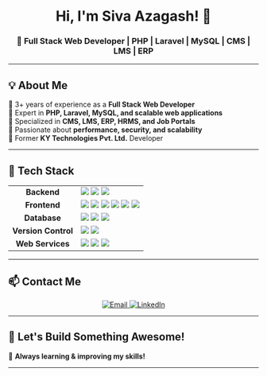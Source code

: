 <!-- HEADER SECTION -->
<h1 align="center">Hi, I'm Siva Azagash! 👋</h1>
<h3 align="center">🚀 Full Stack Web Developer | PHP | Laravel | MySQL | CMS | LMS | ERP</h3>

<!-- <p align="center">
  <img src="https://komarev.com/ghpvc/?username=siva-wd&label=Profile%20Views&color=0e75b6&style=flat" alt="Profile Views" />
  <img src="https://img.shields.io/github/followers/siva-wd?label=Followers&style=social" alt="GitHub Followers" />
</p> -->

---

<!-- ABOUT ME SECTION -->
## 💡 About Me  
🔹 3+ years of experience as a **Full Stack Web Developer**  
🔹 Expert in **PHP, Laravel, MySQL, and scalable web applications**  
🔹 Specialized in **CMS, LMS, ERP, HRMS, and Job Portals**  
🔹 Passionate about **performance, security, and scalability**  
🔹 Former **KY Technologies Pvt. Ltd.** Developer  

---

<!-- TECH STACK SECTION -->
## 🚀 Tech Stack  

<table align="center">
  <tr>
    <td align="center"><b>Backend</b></td>
    <td>
      <img src="https://img.shields.io/badge/PHP-777BB4?style=for-the-badge&logo=php&logoColor=white" />
      <img src="https://img.shields.io/badge/Laravel-FF2D20?style=for-the-badge&logo=laravel&logoColor=white" />
      <img src="https://img.shields.io/badge/API-005571?style=for-the-badge&logo=fastapi&logoColor=white" />
    </td>
  </tr>
  <tr>
    <td align="center"><b>Frontend</b></td>
    <td>
      <img src="https://img.shields.io/badge/HTML5-E34F26?style=for-the-badge&logo=html5&logoColor=white" />
      <img src="https://img.shields.io/badge/CSS3-1572B6?style=for-the-badge&logo=css3&logoColor=white" />
      <img src="https://img.shields.io/badge/Bootstrap-7952B3?style=for-the-badge&logo=bootstrap&logoColor=white" />
      <img src="https://img.shields.io/badge/JavaScript-F7DF1E?style=for-the-badge&logo=javascript&logoColor=black" />
      <img src="https://img.shields.io/badge/jQuery-0769AD?style=for-the-badge&logo=jquery&logoColor=white" />
      <img src="https://img.shields.io/badge/AJAX-007ACC?style=for-the-badge&logo=ajax&logoColor=white" />
    </td>
  </tr>
  <tr>
    <td align="center"><b>Database</b></td>
    <td>
      <img src="https://img.shields.io/badge/MySQL-4479A1?style=for-the-badge&logo=mysql&logoColor=white" />
      <img src="https://img.shields.io/badge/PostgreSQL-336791?style=for-the-badge&logo=postgresql&logoColor=white" />
      <img src="https://img.shields.io/badge/phpMyAdmin-6C78AF?style=for-the-badge&logo=phpmyadmin&logoColor=white" />
    </td>
  </tr>
  <tr>
    <td align="center"><b>Version Control</b></td>
    <td>
      <img src="https://img.shields.io/badge/Git-F05032?style=for-the-badge&logo=git&logoColor=white" />
      <img src="https://img.shields.io/badge/GitHub-181717?style=for-the-badge&logo=github&logoColor=white" />
    </td>
  </tr>
  <tr>
    <td align="center"><b>Web Services</b></td>
    <td>
      <img src="https://img.shields.io/badge/JSON-000000?style=for-the-badge&logo=json&logoColor=white" />
      <img src="https://img.shields.io/badge/REST APIs-02569B?style=for-the-badge&logo=rest&logoColor=white" />
      <img src="https://img.shields.io/badge/Payment Gateway-FF6F00?style=for-the-badge&logo=stripe&logoColor=white" />
    </td>
  </tr>
</table>

---

<!-- GITHUB STATS SECTION
## 📊 GitHub Stats  

<p align="center">
  <img src="https://github-readme-stats.vercel.app/api?username=siva-wd&show_icons=true&theme=dark" alt="GitHub Stats" />
</p>

--- -->

<!-- CONTACT SECTION -->
## 📫 Contact Me  

<p align="center">
  <a href="mailto:sivaofficial.wd@gmail.com">
    <img src="https://img.shields.io/badge/Email-D14836?style=for-the-badge&logo=gmail&logoColor=white" alt="Email" />
  </a>
  <a href="https://www.linkedin.com/in/siva-azagash-s-457679220">
    <img src="https://img.shields.io/badge/LinkedIn-0A66C2?style=for-the-badge&logo=linkedin&logoColor=white" alt="LinkedIn" />
  </a>
</p>

---

## 🚀 Let's Build Something Awesome!  
<!-- 💡 **Open to freelance & collaboration opportunities!**   -->
🌱 **Always learning & improving my skills!**  

---